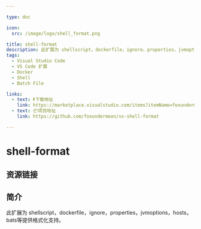 ```yaml
---

type: doc

icon:
  src: /image/logo/shell_format.png

title: shell-format
description: 此扩展为 shellscript，dockerfile，ignore，properties，jvmoptions，hosts，bats等提供格式化支持。
tags:
  - Visual Studio Code
  - VS Code 扩展
  - Docker
  - Shell
  - Batch File

links:
  - text: ⏬下载地址
    link: https://marketplace.visualstudio.com/items?itemName=foxundermoon.shell-format
  - text: 📦项目地址
    link: https://github.com/foxundermoon/vs-shell-format

---
```


<ShowLogo />

# shell-format

<ShowTags />

<ShowBreadcrumb />

## 资源链接

<ShowLinks />

## 简介

此扩展为 shellscript，dockerfile，ignore，properties，jvmoptions，hosts，bats等提供格式化支持。
